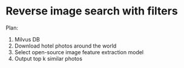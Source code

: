# Reverse image search with filters

Plan:
1. Milvus DB
2. Download hotel photos around the world
3. Select open-source image feature extraction model
4. Output top k similar photos

